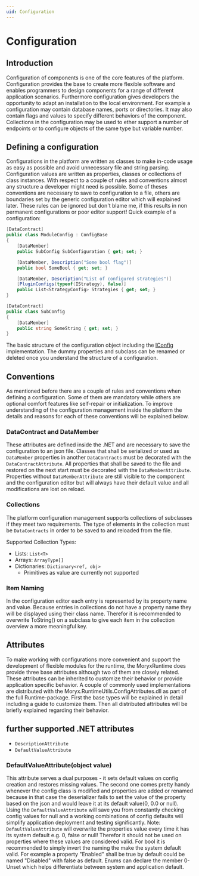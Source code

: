 ```yaml
---
uid: Configuration
---
```

# Configuration

## Introduction

Configuration of components is one of the core features of the platform. Configuration provides the base to create more flexible software and enables programmers to design components for a range of different application scenarios. Furthermore configuration gives developers the opportunity to adapt an installation to the local environment. For example a configuration may contain database names, ports or directories. It may also contain flags and values to specify different behaviors of the component. Collections in the configuration may be used to ether support a number of endpoints or to configure objects of the same type but variable number.

## Defining a configuration

Configurations in the platform are written as classes to make in-code usage as easy as possible and avoid unnecessary file and string parsing. Configuration values are written as properties, classes or collections of class instances. With respect to a couple of rules and conventions almost any structure a developer might need is possible. Some of theses conventions are necessary to save to configuration to a file, others are boundaries set by the generic configuration editor which will explained later. These rules can be ignored but don't blame me, if this results in non permanent configurations or poor editor support!
Quick example of a configuration:

````cs
[DataContract]
public class ModuleConfig : ConfigBase
{
    [DataMember]
    public SubConfig SubConfiguration { get; set; }

    [DataMember, Description("Some bool flag")]
    public bool SomeBool { get; set; }

    [DataMember, Description("List of configured strategies")]
    [PluginConfigs(typeof(IStrategy), false)]
    public List<StrategyConfig> Strategies { get; set; }
}

[DataContract]
public class SubConfig
{
    [DataMember]
    public string SomeString { get; set; }
}
````

The basic structure of the configuration object including the [IConfig](/src/Moryx/Configuration/IConfig.cs) implementation. The dummy properties and subclass can be renamed or deleted once you understand the structure of a configuration.

## Conventions

As mentioned before there are a couple of rules and conventions when defining a configuration. Some of them are mandatory while others are optional comfort features like self-repair or initialization. To improve understanding of the configuration management inside the platform the details and reasons for each of these conventions will be explained below.

### DataContract and DataMember

These attributes are defined inside the .NET and are necessary to save the configuration to an json file. Classes that shall be serialized or used as `DataMember` properties in another `DataContracts` must be decorated with the `DataContractAttribute`. All properties that shall be saved to the file and restored on the next start must be decorated with the `DataMemberAttribute`. Properties without `DataMemberAttribute` are still visible to the component and the configuration editor but will always have their default value and all modifications are lost on reload.

### Collections

The platform configuration management supports collections of subclasses if they meet two requirements. The type of elements in the collection must be `DataContracts` in order to be saved to and reloaded from the file.

Supported Collection Types:

- Lists: `List<T>`
- Arrays: `ArrayType[]`
- Dictionaries: `Dictionary<ref, obj>`
  - Primitives as value are currently not supported

### Item Naming

In the configuration editor each entry is represented by its property name and value. Because entries in collections do not have a property name they will be displayed using their class name. Therefor it is recommended to overwrite ToString() on a subclass to give each item in the collection overview a more meaningful key.

## Attributes

To make working with configurations more convenient and support the development of flexible modules for the runtime, the MoryxRuntime does provide three base attributes although two of them are closely related. These attributes can be inherited to customize their behavior or provide application specific behavior. A couple of commonly used implementations are distributed with the Moryx.RuntimeUtils.ConfigAttributes.dll as part of the full Runtime-package. First the base types will be explained in detail including a guide to customize them. Then all distributed attributes will be briefly explained regarding their behavior.

## further supported .NET attributes

- `DescriptionAttribute`
- `DefaultValueAttribute`

### DefaultValueAttribute(object value)

This attribute serves a dual purposes - it sets default values on config creation and restores missing values. The second one comes pretty handy whenever the config class is modified and properties are added or renamed because in that case the deserializer fails to set the value of the property based on the json and would leave it at its default value(0, 0.0 or null). Using the `DefaultValueAttribute` will save you from constantly checking config values for null and a working combinations of config defaults will simplify application deployment and testing significantly. Note: `DefaultValueAttribute` will overwrite the properties value every time it has its system default e.g. 0, false or null! Therefor it should not be used on properties where these values are considered valid. For bool it is recommended to simply invert the naming the make the system default valid. For example a property "Enabled" shall be true by default could be named "Disabled" with false as default. Enums can declare the member 0-Unset which helps differentiate between system and application default.